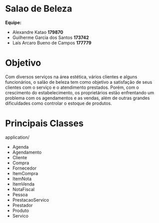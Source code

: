 # Salao de Beleza

**Equipe:**

* Alexandre Katao **179870**
* Guilherme Garcia dos Santos **173742**
* Laís Arcaro Bueno de Campos **177779**

# Objetivo
Com diversos serviços na área estética, vários clientes e alguns funcionários, o salão de beleza tem como objetivo a satisfação de seus clientes com o serviço e o atendimento prestados. Porém, com o crescimento do estabelecimento, os proprietários estão enfrentando um problema com os agendamentos e as vendas, além de outras grandes dificuldades como controlar o estoque de produtos.

# Principais Classes
application/
- Agenda
- Agendamento
- Cliente
- Compra
- Fornecedor
- ItemCompra
- ItemNota
- ItemVenda
- NotaFiscal
- Pessoa
- PrestacaoServico
- Prestador
- Produto
- Servico
